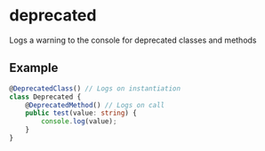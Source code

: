# deprecated

Logs a warning to the console for deprecated classes and methods

## Example

```typescript
@DeprecatedClass() // Logs on instantiation
class Deprecated {
    @DeprecatedMethod() // Logs on call
    public test(value: string) {
        console.log(value);
    }
}
```